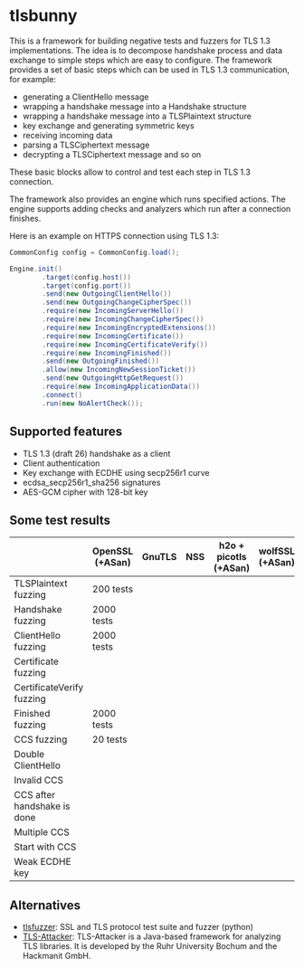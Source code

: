 # tlsbunny

This is a framework for building negative tests and fuzzers for TLS 1.3 implementations.
The idea is to decompose handshake process and data exchange to simple steps which are easy to configure.
The framework provides a set of basic steps which can be used in TLS 1.3 communication, for example:

- generating a ClientHello message
- wrapping a handshake message into a Handshake structure
- wrapping a handshake message into a TLSPlaintext structure
- key exchange and generating symmetric keys
- receiving incoming data
- parsing a TLSCiphertext message
- decrypting a TLSCiphertext message and so on

These basic blocks allow to control and test each step in TLS 1.3 connection.

The framework also provides an engine which runs specified actions. The engine supports adding checks and analyzers which run after a connection finishes.

Here is an example on HTTPS connection using TLS 1.3:

```java
CommonConfig config = CommonConfig.load();

Engine.init()
        .target(config.host())
        .target(config.port())
        .send(new OutgoingClientHello())
        .send(new OutgoingChangeCipherSpec())
        .require(new IncomingServerHello())
        .require(new IncomingChangeCipherSpec())
        .require(new IncomingEncryptedExtensions())
        .require(new IncomingCertificate())
        .require(new IncomingCertificateVerify())
        .require(new IncomingFinished())
        .send(new OutgoingFinished())
        .allow(new IncomingNewSessionTicket())
        .send(new OutgoingHttpGetRequest())
        .require(new IncomingApplicationData())
        .connect()
        .run(new NoAlertCheck());
```

## Supported features

- TLS 1.3 (draft 26) handshake as a client
- Client authentication
- Key exchange with ECDHE using secp256r1 curve
- ecdsa_secp256r1_sha256 signatures
- AES-GCM cipher with 128-bit key

## Some test results

|                             | OpenSSL (+ASan) | GnuTLS  | NSS    | h2o + picotls (+ASan) | wolfSSL (+ASan) |
| ----------------------------|-----------------|---------|--------|-----------------------|-----------------|
| TLSPlaintext fuzzing        | 200  tests      |         |        |                       |                 |
| Handshake fuzzing           | 2000 tests      |         |        |                       |                 |
| ClientHello fuzzing         | 2000 tests      |         |        |                       |                 |
| Certificate fuzzing         |                 |         |        |                       |                 |
| CertificateVerify fuzzing   |                 |         |        |                       |                 |
| Finished fuzzing            | 2000 tests      |         |        |                       |                 |
| CCS fuzzing                 | 20   tests      |         |        |                       |                 |
| Double ClientHello          |                 |         |        |                       |                 |
| Invalid CCS                 |                 |         |        |                       |                 |
| CCS after handshake is done |                 |         |        |                       |                 |
| Multiple CCS                |                 |         |        |                       |                 |
| Start with CCS              |                 |         |        |                       |                 |
| Weak ECDHE key              |                 |         |        |                       |                 |

## Alternatives

- [tlsfuzzer](https://github.com/tomato42/tlsfuzzer): SSL and TLS protocol test suite and fuzzer (python)
- [TLS-Attacker](https://github.com/RUB-NDS/TLS-Attacker): TLS-Attacker is a Java-based framework for analyzing TLS libraries. It is developed by the Ruhr University Bochum and the Hackmanit GmbH.
